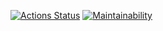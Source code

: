 [![Actions Status](https://github.com/zil130/frontend-project-11/workflows/hexlet-check/badge.svg)](https://github.com/zil130/frontend-project-11/actions)
[![Maintainability](https://api.codeclimate.com/v1/badges/a6c6eb3137f02eb7519d/maintainability)](https://codeclimate.com/github/zil130/frontend-project-11/maintainability)
